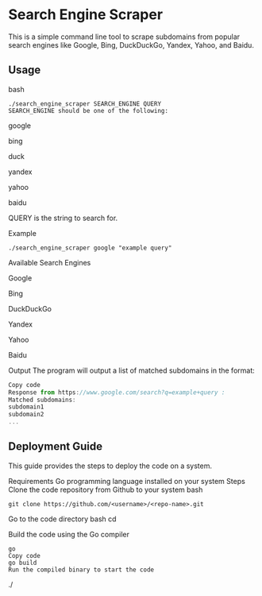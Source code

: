 # Search Engine Scraper
This is a simple command line tool to scrape subdomains from popular search engines like Google, Bing, DuckDuckGo, Yandex, Yahoo, and Baidu.

## Usage
bash
```
./search_engine_scraper SEARCH_ENGINE QUERY
SEARCH_ENGINE should be one of the following:
```


google

bing

duck

yandex

yahoo


baidu

QUERY is the string to search for.

Example


```
./search_engine_scraper google "example query"
```

Available Search Engines

Google

Bing

DuckDuckGo

Yandex

Yahoo

Baidu

Output
The program will output a list of matched subdomains in the format:

```javascript
Copy code
Response from https://www.google.com/search?q=example+query :
Matched subdomains:
subdomain1
subdomain2
...

```


## Deployment Guide
This guide provides the steps to deploy the code on a system.

Requirements
Go programming language installed on your system
Steps
Clone the code repository from Github to your system
bash

```
git clone https://github.com/<username>/<repo-name>.git
```
Go to the code directory
bash
cd <repo-name>
 
Build the code using the Go compiler
  
```
go
Copy code
go build
Run the compiled binary to start the code
```

 
./<repo-name>

